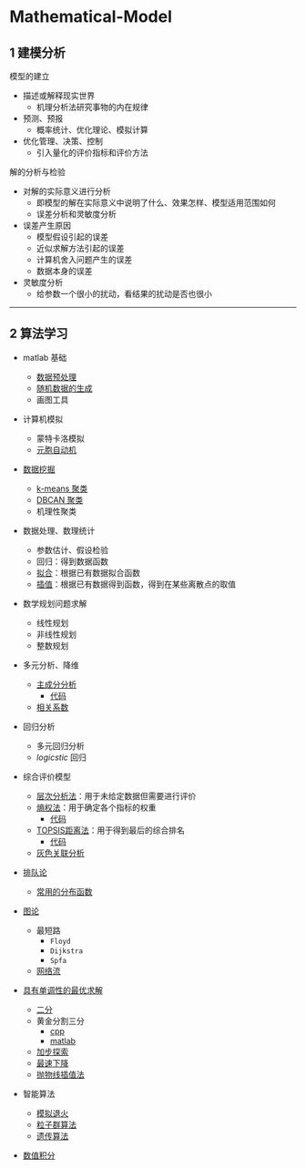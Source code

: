 # Mathematical-Model

## 1 建模分析
模型的建立
+ 描述或解释现实世界
    + 机理分析法研究事物的内在规律
+ 预测、预报
    + 概率统计、优化理论、模拟计算
+ 优化管理、决策、控制
    + 引入量化的评价指标和评价方法

解的分析与检验
+ 对解的实际意义进行分析
    + 即模型的解在实际意义中说明了什么、效果怎样、模型适用范围如何
    + 误差分析和灵敏度分析
+ 误差产生原因
    + 模型假设引起的误差
    + 近似求解方法引起的误差
    + 计算机舍入问题产生的误差
    + 数据本身的误差
+ 灵敏度分析
    +  给参数一个很小的扰动，看结果的扰动是否也很小
----
## 2 算法学习
+ matlab 基础
    + [数据预处理](https://www.cnblogs.com/hhyx/p/13516029.html) 
    + [随机数据的生成](https://www.cnblogs.com/hhyx/p/13531589.html) 
    + 画图工具
+ 计算机模拟
    + 蒙特卡洛模拟
    + [元胞自动机](https://github.com/hhyxx/Mathematical-Model/tree/main/Simulate/CellularAutomata)
+ [数据挖掘](https://github.com/hhyxx/Mathematical-Model/tree/main/Clustering)
    + [k-means 聚类](https://github.com/hhyxx/Mathematical-Model/blob/main/Clustering/kmean.m)
    + [DBCAN 聚类](https://github.com/hhyxx/Mathematical-Model/tree/main/Clustering/DBSCAN)
    + 机理性聚类
+ 数据处理、数理统计
    + 参数估计、假设检验
    + 回归：得到数据函数
    + [拟合](https://www.cnblogs.com/hhyx/p/13401503.html)：根据已有数据拟合函数
    + [插值](https://www.cnblogs.com/hhyx/p/13401503.html)：根据已有数据得到函数，得到在某些离散点的取值
+ 数学规划问题求解
    + 线性规划
    + 非线性规划
    + 整数规划
+ 多元分析、降维
    + [主成分分析](https://www.cnblogs.com/hhyx/p/13514752.html)
        + [代码](https://github.com/hhyxx/Mathematical-Model/tree/main/DimensionalityReduction/PCA)
    + [相关系数](https://github.com/hhyxx/Mathematical-Model/tree/main/DimensionalityReduction/CorrelationCoefficient)
+ 回归分析
    + 多元回归分析
    + $logicstic$ 回归 
+ 综合评价模型
    + [层次分析法](https://www.cnblogs.com/hhyx/p/13137480.html)：用于未给定数据但需要进行评价
    + [熵权法](https://www.cnblogs.com/hhyx/p/13552610.html)：用于确定各个指标的权重
        + [代码](https://github.com/hhyxx/Mathematical-Model/tree/main/Evaluation/EntropyMethod)
    + [TOPSIS距离法](https://www.cnblogs.com/hhyx/p/13554605.html)：用于得到最后的综合排名
        + [代码](https://github.com/hhyxx/Mathematical-Model/tree/main/Evaluation/Topsis)
    + [灰色关联分析](https://github.com/hhyxx/Mathematical-Model/tree/main/Evaluation/GreyRelationalAnalysis)
+ [排队论](https://www.cnblogs.com/hhyx/p/13524728.html) 
    + [常用的分布函数](https://www.cnblogs.com/hhyx/p/13517768.html) 
+ [图论](https://github.com/hhyxx/Mathematical-Model/tree/main/Graph)
    + 最短路
        + `Floyd`
        + `Dijkstra`
        + `Spfa`     
    + [网络流](https://www.cnblogs.com/hhyx/p/13558459.html) 
+ [具有单调性的最优求解]()
    + [二分](https://github.com/hhyxx/Mathematical-Model/tree/main/MonotonicFunctionBestAnswer/matlab/%E4%BA%8C%E5%88%86)
    + 黄金分割三分
        + [cpp](https://github.com/hhyxx/Mathematical-Model/blob/main/MonotonicFunctionBestAnswer/c%2B%2B/%E9%BB%84%E9%87%91%E5%88%86%E5%89%B2%E6%B3%95.cpp)
        + [matlab](https://github.com/hhyxx/Mathematical-Model/tree/main/MonotonicFunctionBestAnswer/matlab/%E9%BB%84%E9%87%91%E5%88%86%E5%89%B2%E4%B8%89%E5%88%86%E6%B3%95)
    + [加步探索](https://github.com/hhyxx/Mathematical-Model/tree/main/MonotonicFunctionBestAnswer/matlab/%E5%8A%A0%E6%AD%A5%E6%8E%A2%E7%B4%A2%E6%B3%95)
    + [最速下降](https://github.com/hhyxx/Mathematical-Model/tree/main/MonotonicFunctionBestAnswer/matlab/%E6%9C%80%E9%80%9F%E4%B8%8B%E9%99%8D%E6%B3%95)
    + [抛物线插值法](https://github.com/hhyxx/Mathematical-Model/blob/main/MonotonicFunctionBestAnswer/c%2B%2B/%E6%8A%9B%E7%89%A9%E7%BA%BF%E6%8F%92%E5%80%BC.cpp)


+ 智能算法
    + [模拟退火](https://github.com/hhyxx/Mathematical-Model/tree/main/IntelligentSearch/SA)
    + [粒子群算法](https://github.com/hhyxx/Mathematical-Model/tree/main/IntelligentSearch/PSO)
    + [遗传算法](https://github.com/hhyxx/Mathematical-Model/tree/main/IntelligentSearch/GeneticAlgorithm)
+ [数值积分](https://www.cnblogs.com/hhyx/p/13577891.html)
